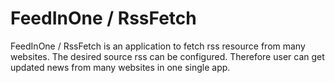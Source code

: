 # FeedInOne / RssFetch

FeedInOne / RssFetch is an application to fetch rss resource from many websites. The desired source rss can be configured. Therefore user can get updated news from many websites in one single app.
